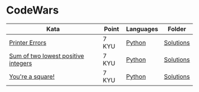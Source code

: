 # CodeWars

<table>
    <thead>
        <th>Kata</th>
        <th>Point</th>
        <th>Languages</th>
        <th>Folder</th>
    </thead>
    <tbody>
        <tr>
            <td><a href="https://www.codewars.com/kata/56541980fa08ab47a0000040">Printer Errors</td>
            <td>7 KYU</td>
            <td><a href="7 KYU/Printer Errors/Solution.py">Python</a></td>
            <td><a href="7 KYU/Printer Errors">Solutions</a></td>
        </tr>
        <tr>
            <td><a href="https://www.codewars.com/kata/558fc85d8fd1938afb000014">Sum of two lowest positive integers</td>
            <td>7 KYU</td>
            <td><a href="7 KYU/Sum of two lowest positive integers/Solution.py">Python</a></td>
            <td><a href="7 KYU/Sum of two lowest positive integers">Solutions</a></td>
        </tr>
        <tr>
            <td><a href="https://www.codewars.com/kata/54c27a33fb7da0db0100040e">You're a square!</td>
            <td>7 KYU</td>
            <td><a href="7 KYU/You're a square!/Solution.py">Python</a></td>
            <td><a href="7 KYU/You're a square!">Solutions</a></td>
        </tr>
    </tbody>
</table>